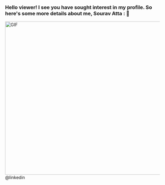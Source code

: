 ### Hello viewer! I see you have sought interest in my profile. So here's some more details about me, Sourav Atta : 👋

<!--
**souravatta/souravatta** is a ✨ _special_ ✨ repository because its `README.md` (this file) appears on your GitHub profile.



Here are some ideas to get you started:

- 🔭 I’m currently working on 
- 🌱 I’m currently learning ...
- 👯 I’m looking to collaborate on ...
- 🤔 I’m looking for help with ...
- 💬 Ask me about ...
- 📫 How to reach me: ...
- 😄 Pronouns: ...
- ⚡ Fun fact: ...
-->
  <img align="right" alt="GIF" src="https://media.giphy.com/media/eMPormrWOvXQHSKTjO/giphy.gif" style="width:5000px;height:500px;" />
  @linkedin
